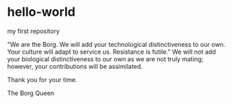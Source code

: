 # hello-world
my first repository

"We are the Borg.  We will add your technological distinctiveness to our own.  Your culture will adapt to service us.  Resistance is futile." 
We will not add your biological distinctiveness to our own as we are not truly mating; however, your contributions will be assimilated. 
 
Thank you for your time. 
 
The Borg Queen 


